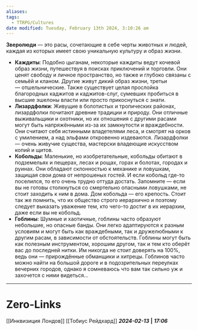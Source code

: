 ```yaml
---
aliases: 
tags:
  - TTRPG/Cultures
date modified: Tuesday, February 13th 2024, 3:10:26 am
---
```

**Зверолюди** — это расы, сочетающие в себе черты животных и людей, каждая из которых имеет свою уникальную культуру и образ жизни.

- **Каждиты**: Подобно цыганам, некоторые каждиты ведут кочевой образ жизни, путешествуя в поисках приключений и торговли. Они ценят свободу и личное пространство, но также и глубоко связаны с семьёй и кланом. Другие живут дикий образ жизни, третьи — отшельнические. Также существует целая прослойка благородных каджитов и каджитов-слуг, сумевших пробиться в высшие эшелоны власти или просто прикоснуться с знати.
- **Лизардфолки**: Живущие в болотистых и тропических районах, лизардфолки почитают древние традиции и природу. Они отличные выживальщики и охотники, но их отношения с другими расами могут быть напряжёнными из-за их замкнутости и враждебности. Они считают себя истинными владетелями леса, и смотрят на орков с умилением, а над эльфами откровенно издеваются. Лизардфолки — очень живучие существа, мастерски владеющие искусством копий и щитов.
- **Кобольды**: Маленькие, но изобретательные, кобольды обитают в подземельях и пещерах, лесах и рощах, горах и болотах, городах и руинах. Они обладают склонностью к механике и ловушкам, защищая свои дома от непрошеных гостей. И если кобольд где-то поселился, то его очень трудно оттуда достать. Запомните — если вы не готовы столкнуться со смертельно опасными ловушками, не стоит заходить к ним в дома. Дом кобольда — его крепость. Стоит так же помнить, что их общество строго иерархично и поэтому следует выказать уважение тем, кто чего-то достиг в их иерархии, даже если вы не кобольд.
- **Гоблины**: Шумные и хаотичные, гоблины часто образуют небольшие, но опасные банды. Они легко адаптируются к разным условиям и могут быть как враждебными, так и дружелюбными к другим расам, в зависимости от обстоятельств. Гоблины могут быть как полезным инструментом, хорошим другом, так и тем кто оберёт вас до последней нитки. Им никогда не стоит доверять на 100%, ведь они — прирождённые обманщики и хитрецы. Гоблинов часто можно найти на большой дороге и в подозрительных переулках вечерних городов, однако я сомневаюсь что вам так сильно уж и захочется с ними видеться...

___
# Zero-Links
[[Инквизиция Лондов]]
[[Тобиус Рейдхард]]
***2024-02-13*** **|** ***17:06***
